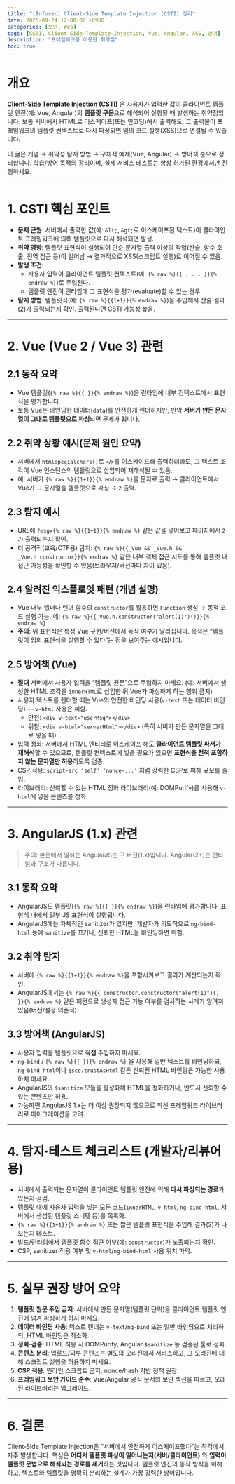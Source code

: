 ```yaml
---
title: "[Infosec] Client‑Side Template Injection (CSTI) 정리"
date: 2025-09-24 12:00:00 +0900
categories: [보안, Web]
tags: [CSTI, Client-Side-Template-Injection, Vue, Angular, XSS, 방어]
description: "프레임워크를 이용한 취약점"
toc: true
---
```


# 개요
**Client‑Side Template Injection (CSTI)** 은 사용자가 입력한 값이 클라이언트 템플릿 엔진(예: Vue, Angular)의 **템플릿 구문**으로 해석되어 실행될 때 발생하는 취약점입니다. 보통 서버에서 HTML로 이스케이프(또는 인코딩)해서 출력해도, 그 출력물이 프레임워크의 템플릿 컨텍스트로 다시 파싱되면 임의 코드 실행(XSS)으로 연결될 수 있습니다.

이 글은 개념 → 취약성 탐지 방법 → 구체적 예제(Vue, Angular) → 방어책 순으로 정리합니다. 학습/방어 목적의 정리이며, 실제 서비스 테스트는 항상 허가된 환경에서만 진행하세요.

---

# 1. CSTI 핵심 포인트
- **문제 근원**: 서버에서 출력한 값(예: `&lt;`, `&gt;`로 이스케이프된 텍스트)이 클라이언트 프레임워크에 의해 템플릿으로 다시 해석되면 발생.
- **취약 영향**: 템플릿 표현식이 실행되어 단순 문자열 출력 이상의 작업(산술, 함수 호출, 전역 접근 등)이 일어남 → 결과적으로 XSS(스크립트 실행)로 이어질 수 있음.
- **발생 조건**:
  - 사용자 입력이 클라이언트 템플릿 컨텍스트(예: `{% raw %}{{ . . . }}{% endraw %}`)로 주입된다.
  - 템플릿 엔진이 런타임에 그 표현식을 평가(evaluate)할 수 있는 경우.
- **탐지 방법**: 템플릿식(예: `{% raw %}{{1+1}}{% endraw %}`)을 주입해서 산술 결과(2)가 출력되는지 확인. 출력된다면 CSTI 가능성 높음.

---

# 2. Vue (Vue 2 / Vue 3) 관련
## 2.1 동작 요약
- Vue 템플릿(`{% raw %}{{ }}{% endraw %}`)은 런타임에 내부 컨텍스트에서 표현식을 평가합니다.
- 보통 Vue는 바인딩한 데이터(`data`)를 안전하게 렌더하지만, 만약 **서버가 만든 문자열이 그대로 템플릿으로 파싱**되면 문제가 됩니다.

## 2.2 취약 상황 예시(문제 원인 요약)
- 서버에서 `htmlspecialchars()`로 `<`/`>`를 이스케이프해 출력하더라도, 그 텍스트 조각이 Vue 인스턴스의 템플릿으로 삽입되어 재해석될 수 있음.
- 예: 서버가 `{% raw %}{{1+1}}{% endraw %}`을 문자로 출력 → 클라이언트에서 Vue가 그 문자열을 템플릿으로 파싱 → `2` 출력.

## 2.3 탐지 예시
- URL에 `?msg={% raw %}{{1+1}}{% endraw %}` 같은 값을 넣어보고 페이지에서 `2`가 출력되는지 확인.
- 더 공격적(교육/CTF용) 탐지: `{% raw %}{{_Vue && _Vue.h && _Vue.h.constructor}}{% endraw %}` 같은 내부 객체 접근 시도를 통해 템플릿 내 접근 가능성을 확인할 수 있음(브라우저/버전마다 차이 있음).

## 2.4 알려진 익스플로잇 패턴 (개념 설명)
- Vue 내부 헬퍼나 렌더 함수의 `constructor`를 활용하면 `Function` 생성 → 동적 코드 실행 가능. 예: `{% raw %}{{_Vue.h.constructor("alert(1)")()}}{% endraw %}`
- **주의**: 위 표현식은 특정 Vue 구현/버전에서 동작 여부가 달라집니다. 목적은 “템플릿이 임의 표현식을 실행할 수 있다”는 점을 보여주는 예시입니다.

## 2.5 방어책 (Vue)
- **절대** 서버에서 사용자 입력을 “템플릿 원문”으로 주입하지 마세요. (예: 서버에서 생성한 HTML 조각을 `innerHTML`로 삽입한 뒤 Vue가 파싱하게 하는 행위 금지)
- 사용자 텍스트를 렌더할 때는 Vue의 안전한 바인딩 사용(`v-text` 또는 데이터 바인딩) — `v-html` 사용은 피함.
  - 안전: `<div v-text="userMsg"></div>`
  - 위험: `<div v-html="serverHtml"></div>` (특히 서버가 만든 문자열을 그대로 넣을 때)
- 입력 정화: 서버에서 HTML 엔티티로 이스케이프 해도 **클라이언트 템플릿 파서가 재해석**할 수 있으므로, 템플릿 컨텍스트에 넣을 필요가 있으면 **표현식을 전혀 포함하지 않는 문자열만 허용**하도록 검증.
- CSP 적용: `script-src 'self' 'nonce-...'` 처럼 강력한 CSP로 피해 규모를 줄임.
- 라이브러리: 신뢰할 수 있는 HTML 정화 라이브러리(예: DOMPurify)를 사용해 `v-html`에 넣을 콘텐츠를 정화.

---

# 3. AngularJS (1.x) 관련
> 주의: 본문에서 말하는 AngularJS는 구 버전(1.x)입니다. Angular(2+)는 런타임과 구조가 다릅니다.

## 3.1 동작 요약
- AngularJS도 템플릿(`{% raw %}{{ }}{% endraw %}`)을 런타임에 평가합니다. 표현식 내에서 일부 JS 표현식이 실행됩니다.
- AngularJS에는 자체적인 sanitizer가 있지만, 개발자가 의도적으로 `ng-bind-html` 등에 `sanitize`를 끄거나, 신뢰한 HTML을 바인딩하면 위험.

## 3.2 취약 탐지
- 서버에 `{% raw %}{{1+1}}{% endraw %}`을 포함시켜보고 결과가 계산되는지 확인.
- AngularJS에서는 `{% raw %}{{ constructor.constructor("alert(1)")() }}{% endraw %}` 같은 패턴으로 생성자 접근 가능 여부를 검사하는 사례가 알려져 있음(버전/설정 의존적).

## 3.3 방어책 (AngularJS)
- 사용자 입력을 템플릿으로 **직접** 주입하지 마세요.
- `ng-bind` / `{% raw %}{{ }}{% endraw %}` 을 사용해 일반 텍스트를 바인딩하되, `ng-bind-html`이나 `$sce.trustAsHtml` 같은 신뢰된 HTML 바인딩은 가능한 사용하지 마세요.
- AngularJS의 `$sanitize` 모듈을 활성화해 HTML을 정화하거나, 반드시 신뢰할 수 있는 콘텐츠만 허용.
- 가능하면 AngularJS 1.x는 더 이상 권장되지 않으므로 최신 프레임워크·라이브러리로 마이그레이션을 고려.

---

# 4. 탐지·테스트 체크리스트 (개발자/리뷰어용)
- 서버에서 출력되는 문자열이 클라이언트 템플릿 엔진에 의해 **다시 파싱되는 경로**가 있는지 점검.
- 템플릿 내에 사용자 입력을 넣는 모든 코드(`innerHTML`, `v-html`, `ng-bind-html`, 서버에서 생성된 템플릿 스니펫 등)를 목록화.
- `{% raw %}{{1+1}}{% endraw %}` 또는 짧은 템플릿 표현식을 주입해 결과(2)가 나오는지 테스트.
- 빌드/런타임에서 템플릿 함수 접근 여부(예: `constructor`)가 노출되는지 확인.
- CSP, sanitizer 적용 여부 및 `v-html`/`ng-bind-html` 사용 위치 파악.

---

# 5. 실무 권장 방어 요약
1. **템플릿 원문 주입 금지**: 서버에서 만든 문자열(템플릿 단위)을 클라이언트 템플릿 엔진에 넘겨 파싱하게 하지 마세요.  
2. **데이터 바인딩 사용**: 텍스트 렌더는 `v-text`/`ng-bind` 또는 일반 바인딩으로 처리하되, HTML 바인딩은 최소화.  
3. **정화·검증**: HTML 허용 시 DOMPurify, Angular `$sanitize` 등 검증된 툴로 정화.  
4. **콘텐츠 분리**: 업로드/외부 콘텐츠는 별도의 오리진에서 서비스하고, 그 오리진에 대해 스크립트 실행을 허용하지 마세요.  
5. **CSP 적용**: 인라인 스크립트 금지, nonce/hash 기반 정책 권장.  
6. **프레임워크 보안 가이드 준수**: Vue/Angular 공식 문서의 보안 섹션을 따르고, 오래된 라이브러리는 업그레이드.

---

# 6. 결론
Client‑Side Template Injection은 “서버에서 안전하게 이스케이프했다”는 착각에서 자주 발생합니다. 핵심은 **어디서 템플릿 파싱이 일어나는지(서버/클라이언트)** 와 **입력이 템플릿 문법으로 해석되는 경로를 제거**하는 것입니다. 템플릿 엔진의 동작 방식을 이해하고, 텍스트와 템플릿을 명확히 분리하는 설계가 가장 강력한 방어입니다.

